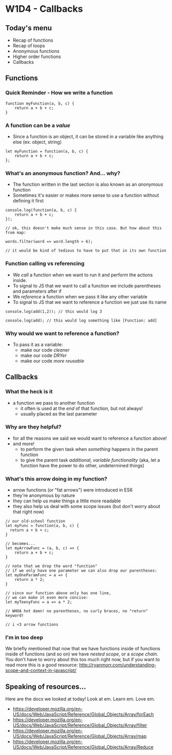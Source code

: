 # W1D4 - Callbacks

## Today's menu

- Recap of functions
- Recap of loops
- Anonymous functions
- Higher order functions
- Callbacks

## Functions

### Quick Reminder - How we write a function

```
function myFunction(a, b, c) {
    return a + b + c;
}
```

### A function can be a _value_

- Since a function is an object, it can be stored in a variable like anything else (ex: object, string)

```
let myFunction = function(a, b, c) {
    return a + b + c;
};
```

### What's an anonymous function? And... why?

- The function written in the last section is also known as an _anonymous_ function
- Sometimes it's easier or makes more sense to use a function without defining it first

```
console.log(function(a, b, c) {
    return a + b + c;
});

// ok, this doesn't make much sense in this case. But how about this from map:

words.filter(word => word.length > 6);

// it would be kind of tedious to have to put that in its own function
```

### Function calling vs referencing

- We _call_ a function when we want to run it and perform the actions inside.
- To signal to JS that we want to call a function we include parentheses and parameters after if
- We _reference_ a function when we pass it like any other variable
- To signal to JS that we want to reference a function we just use its name

```
console.log(add(1,2)); // this would log 3

console.log(add); // this would log something like [Function: add]
```

### Why would we want to reference a function?

- To pass it as a variable:
  - make our code _cleaner_
  - make our code _DRYer_
  - make our code _more reusable_

## Callbacks

### What the heck is it

- a function we pass to another function
  - it often is used at the _end_ of that function, but not always!
  - usually placed as the last parameter

### Why are they helpful?

- for all the reasons we said we would want to reference a function above!
- and more!
  - to perform the given task when _something_ happens in the parent function
  - to give the parent task _additional, variable functionality_ (aka, let a function have the power to do other, undetermined things)

### What's this arrow doing in my function?

- arrow functions (or "fat arrows") were introduced in ES6
- they're anonymous by nature
- they can help us make things a little more readable
- they also help us deal with some scope issues (but don't worry about that right now)

```
// our old-school function
let myFunc = function(a, b, c) {
  return a + b + c;
}

// becomes...
let myArrowFunc = (a, b, c) => {
    return a + b + c;
}

// note that we drop the word "function"
// if we only have one parameter we can also drop our parentheses:
let myOneParamFunc = a => {
    return a * 2;
}

// since our function above only has one line,
// we can make it even more concise:
let myTeenyFunc = a => a * 2;

// WHOA hot damn! no parentheses, no curly braces, no "return" keyword!

// i <3 arrow functions
```

### I'm in too deep

We briefly mentioned that now that we have functions inside of functions inside of functions (and so on) we have _nested scope_, or a _scope chain_. You don't have to worry about this too much right now, but if you want to read more this is a good resource: http://ryanmorr.com/understanding-scope-and-context-in-javascript/

## Speaking of resources...

Here are the docs we looked at today! Look at em. Learn em. Love em.

- https://developer.mozilla.org/en-US/docs/Web/JavaScript/Reference/Global_Objects/Array/forEach
- https://developer.mozilla.org/en-US/docs/Web/JavaScript/Reference/Global_Objects/Array/filter
- https://developer.mozilla.org/en-US/docs/Web/JavaScript/Reference/Global_Objects/Array/map
- https://developer.mozilla.org/en-US/docs/Web/JavaScript/Reference/Global_Objects/Array/Reduce

